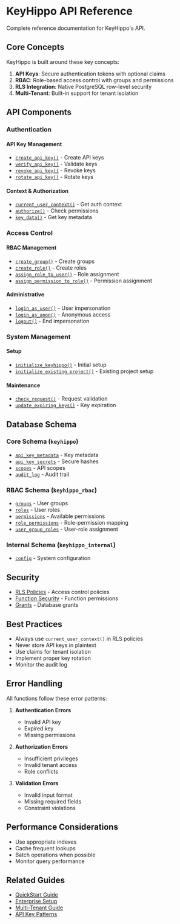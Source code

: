 # KeyHippo API Reference

Complete reference documentation for KeyHippo's API.

## Core Concepts

KeyHippo is built around these key concepts:

1. **API Keys**: Secure authentication tokens with optional claims
2. **RBAC**: Role-based access control with groups and permissions
3. **RLS Integration**: Native PostgreSQL row-level security
4. **Multi-Tenant**: Built-in support for tenant isolation

## API Components

### Authentication

#### API Key Management
- [`create_api_key()`](functions/create_api_key.md) - Create API keys
- [`verify_api_key()`](functions/verify_api_key.md) - Validate keys
- [`revoke_api_key()`](functions/revoke_api_key.md) - Revoke keys
- [`rotate_api_key()`](functions/rotate_api_key.md) - Rotate keys

#### Context & Authorization
- [`current_user_context()`](functions/current_user_context.md) - Get auth context
- [`authorize()`](functions/authorize.md) - Check permissions
- [`key_data()`](functions/key_data.md) - Get key metadata

### Access Control

#### RBAC Management
- [`create_group()`](functions/create_group.md) - Create groups
- [`create_role()`](functions/create_role.md) - Create roles
- [`assign_role_to_user()`](functions/assign_role_to_user.md) - Role assignment
- [`assign_permission_to_role()`](functions/assign_permission_to_role.md) - Permission assignment

#### Administrative
- [`login_as_user()`](functions/login_as_user.md) - User impersonation
- [`login_as_anon()`](functions/login_as_anon.md) - Anonymous access
- [`logout()`](functions/logout.md) - End impersonation

### System Management

#### Setup
- [`initialize_keyhippo()`](functions/initialize_keyhippo.md) - Initial setup
- [`initialize_existing_project()`](functions/initialize_existing_project.md) - Existing project setup

#### Maintenance
- [`check_request()`](functions/check_request.md) - Request validation
- [`update_expiring_keys()`](functions/update_expiring_keys.md) - Key expiration

## Database Schema

### Core Schema (`keyhippo`)
- [`api_key_metadata`](tables/api_key_metadata.md) - Key metadata
- [`api_key_secrets`](tables/api_key_secrets.md) - Secure hashes
- [`scopes`](tables/scopes.md) - API scopes
- [`audit_log`](tables/audit_log.md) - Audit trail

### RBAC Schema (`keyhippo_rbac`)
- [`groups`](tables/groups.md) - User groups
- [`roles`](tables/roles.md) - User roles
- [`permissions`](tables/permissions.md) - Available permissions
- [`role_permissions`](tables/role_permissions.md) - Role-permission mapping
- [`user_group_roles`](tables/user_group_roles.md) - User-role assignment

### Internal Schema (`keyhippo_internal`)
- [`config`](tables/config.md) - System configuration

## Security

- [RLS Policies](security/rls_policies.md) - Access control policies
- [Function Security](security/function_security.md) - Function permissions
- [Grants](security/grants.md) - Database grants

## Best Practices

- Always use `current_user_context()` in RLS policies
- Never store API keys in plaintext
- Use claims for tenant isolation
- Implement proper key rotation
- Monitor the audit log

## Error Handling

All functions follow these error patterns:

1. **Authentication Errors**
   - Invalid API key
   - Expired key
   - Missing permissions

2. **Authorization Errors**
   - Insufficient privileges
   - Invalid tenant access
   - Role conflicts

3. **Validation Errors**
   - Invalid input format
   - Missing required fields
   - Constraint violations

## Performance Considerations

- Use appropriate indexes
- Cache frequent lookups
- Batch operations when possible
- Monitor query performance

## Related Guides

- [QuickStart Guide](../guides/quickstart.md)
- [Enterprise Setup](../guides/enterprise_quickstart.md)
- [Multi-Tenant Guide](../guides/multi_tenant.md)
- [API Key Patterns](../guides/api_key_patterns.md)